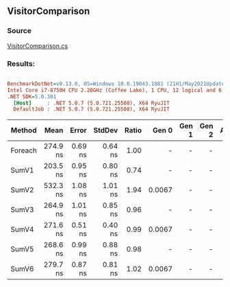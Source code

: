 ﻿## VisitorComparison

### Source
[VisitorComparison.cs](../../src/StructLinq.Benchmark/VisitorComparison.cs)

### Results:
``` ini

BenchmarkDotNet=v0.13.0, OS=Windows 10.0.19043.1081 (21H1/May2021Update)
Intel Core i7-8750H CPU 2.20GHz (Coffee Lake), 1 CPU, 12 logical and 6 physical cores
.NET SDK=5.0.301
  [Host]     : .NET 5.0.7 (5.0.721.25508), X64 RyuJIT
  DefaultJob : .NET 5.0.7 (5.0.721.25508), X64 RyuJIT


```
|  Method |     Mean |   Error |  StdDev | Ratio |  Gen 0 | Gen 1 | Gen 2 | Allocated |
|-------- |---------:|--------:|--------:|------:|-------:|------:|------:|----------:|
| Foreach | 274.9 ns | 0.69 ns | 0.64 ns |  1.00 |      - |     - |     - |         - |
|   SumV1 | 203.5 ns | 0.95 ns | 0.80 ns |  0.74 |      - |     - |     - |         - |
|   SumV2 | 532.3 ns | 1.08 ns | 1.01 ns |  1.94 | 0.0067 |     - |     - |      32 B |
|   SumV3 | 264.9 ns | 1.01 ns | 0.85 ns |  0.96 |      - |     - |     - |         - |
|   SumV4 | 271.6 ns | 0.51 ns | 0.40 ns |  0.99 | 0.0067 |     - |     - |      32 B |
|   SumV5 | 268.6 ns | 0.99 ns | 0.88 ns |  0.98 |      - |     - |     - |         - |
|   SumV6 | 279.7 ns | 0.87 ns | 0.81 ns |  1.02 | 0.0067 |     - |     - |      32 B |
